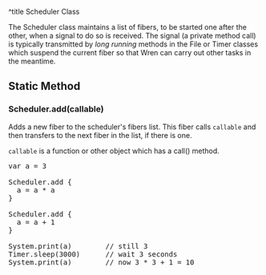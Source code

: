 ^title Scheduler Class

The Scheduler class maintains a list of fibers, to be started one after the other, when a signal to do so is received. The signal (a private method call) is typically transmitted by _long running_ methods in the File or Timer classes which suspend the current fiber so that Wren can carry out other tasks in the meantime.

## Static Method

### Scheduler.**add**(callable)

Adds a new fiber to the scheduler's fibers list. This fiber calls `callable` and then transfers to the next fiber in the list, if there is one.

`callable` is a function or other object which has a call() method.

<pre class="snippet">
var a = 3

Scheduler.add {
  a = a * a
}

Scheduler.add {
  a = a + 1
}

System.print(a)        // still 3
Timer.sleep(3000)      // wait 3 seconds
System.print(a)        // now 3 * 3 + 1 = 10
</pre>
